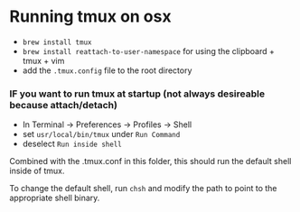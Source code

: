 # Running tmux on osx

- `brew install tmux`
- `brew install reattach-to-user-namespace` for using the clipboard + tmux + vim
- add the `.tmux.config` file to the root directory


### IF you want to run tmux at startup (not always desireable because attach/detach)
- In Terminal -> Preferences -> Profiles -> Shell
- set `usr/local/bin/tmux` under `Run Command`
- deselect `Run inside shell`

Combined with the .tmux.conf in this folder, this should run the default shell inside of tmux.

To change the default shell, run `chsh` and modify the path to point to the appropriate shell binary.
